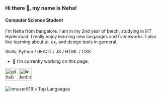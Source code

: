 ### Hi there 👋, my name is Neha!
#### Computer Science Student
I'm Neha from bangalore. I am in my 2nd year of btech, studying in IIIT Hyderabad. I really enjoy learning new langauges and frameworks. I also like learning about ui, ux, and design tools in gerneral.

Skills: Python / REACT / JS / HTML / CSS

- 🔭 I’m currently working on this page. 


[<img src='https://cdn.jsdelivr.net/npm/simple-icons@3.0.1/icons/github.svg' alt='github' height='40'>](https://github.com/nmuser818)    [<img src='https://cdn.jsdelivr.net/npm/simple-icons@3.0.1/icons/linkedin.svg' alt='linkedin' height='40'>](https://www.linkedin.com/in/neha-murthy-nm05/)  


![nmuser818's Top Languages](https://github-readme-stats.vercel.app/api/top-langs/?username=nmuser818&theme=vue-dark&show_icons=true&hide_border=true&layout=compact)
<!--
**nmuser818/nmuser818** is a ✨ _special_ ✨ repository because its `README.md` (this file) appears on your GitHub profile.

Here are some ideas to get you started:

- 🔭 I’m currently working on ...
- 🌱 I’m currently learning ...
- 👯 I’m looking to collaborate on ...
- 🤔 I’m looking for help with ...
- 💬 Ask me about ...
- 📫 How to reach me: ...
- 😄 Pronouns: ...
- ⚡ Fun fact: ...
-->
